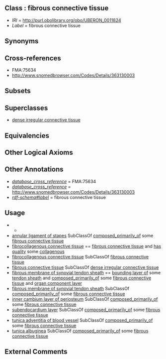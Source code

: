 
## Class : fibrous connective tissue

 * *IRI* = http://purl.obolibrary.org/obo/UBERON_0011824
 * *Label* = fibrous connective tissue

## Synonyms


## Cross-references

 * FMA:75634
 * http://www.snomedbrowser.com/Codes/Details/363130003

## Subsets


## Superclasses

 * [dense irregular connective tissue](../../UBERON/22/UBERON_0011822.md)

## Equivalencies


## Other Logical Axioms


## Other Annotations

 * *[database_cross_reference](../../ef/oboInOwl#hasDbXref.md)* = FMA:75634
 * *[database_cross_reference](../../ef/oboInOwl#hasDbXref.md)* = http://www.snomedbrowser.com/Codes/Details/363130003
 * *[rdf-schema#label](../../el/rdf-schema#label.md)* = fibrous connective tissue

## Usage

 * -
 * [annular ligament of stapes](../../UBERON/61/UBERON_0018161.md) SubClassOf [composed_primarily_of](../../RO/73/RO_0002473.md) some [fibrous connective tissue](../../UBERON/24/UBERON_0011824.md)
 * [fibrocollagenous connective tissue](../../UBERON/35/UBERON_0018135.md) == [fibrous connective tissue](../../UBERON/24/UBERON_0011824.md) and [has quality](../../RO/86/RO_0000086.md) some [collagenous](../../PATO/62/PATO_0002462.md)
 * [fibrocollagenous connective tissue](../../UBERON/35/UBERON_0018135.md) SubClassOf [fibrous connective tissue](../../UBERON/24/UBERON_0011824.md)
 * [fibrous connective tissue](../../UBERON/24/UBERON_0011824.md) SubClassOf [dense irregular connective tissue](../../UBERON/22/UBERON_0011822.md)
 * [fibrous membrane of synovial tendon sheath](../../UBERON/34/UBERON_0011234.md) == [bounding layer of](../../RO/07/RO_0002007.md) some [tendon sheath](../../UBERON/04/UBERON_0000304.md) and [composed_primarily_of](../../RO/73/RO_0002473.md) some [fibrous connective tissue](../../UBERON/24/UBERON_0011824.md) and [organ component layer](../../UBERON/23/UBERON_0004923.md)
 * [fibrous membrane of synovial tendon sheath](../../UBERON/34/UBERON_0011234.md) SubClassOf [composed_primarily_of](../../RO/73/RO_0002473.md) some [fibrous connective tissue](../../UBERON/24/UBERON_0011824.md)
 * [inner cambium layer of periosteum](../../UBERON/12/UBERON_0000312.md) SubClassOf [composed_primarily_of](../../RO/73/RO_0002473.md) some [fibrous connective tissue](../../UBERON/24/UBERON_0011824.md)
 * [subendocardium layer](../../UBERON/84/UBERON_0005984.md) SubClassOf [composed_primarily_of](../../RO/73/RO_0002473.md) some [fibrous connective tissue](../../UBERON/24/UBERON_0011824.md)
 * [tunica adventitia of blood vessel](../../UBERON/34/UBERON_0005734.md) SubClassOf [composed_primarily_of](../../RO/73/RO_0002473.md) some [fibrous connective tissue](../../UBERON/24/UBERON_0011824.md)
 * [tunica albuginea](../../UBERON/10/UBERON_0006610.md) SubClassOf [composed_primarily_of](../../RO/73/RO_0002473.md) some [fibrous connective tissue](../../UBERON/24/UBERON_0011824.md)

## External Comments

